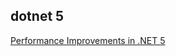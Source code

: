 ## dotnet 5
[Performance Improvements in .NET 5](https://devblogs.microsoft.com/dotnet/performance-improvements-in-net-5/)